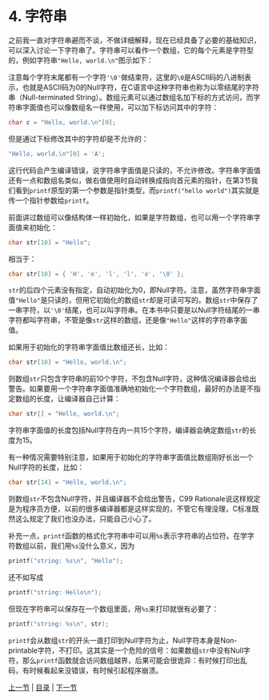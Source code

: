 # 4. 字符串

之前我一直对字符串避而不谈，不做详细解释，现在已经具备了必要的基础知识，可以深入讨论一下字符串了。字符串可以看作一个数组，它的每个元素是字符型的，例如字符串`"Hello, world.\n"`图示如下：

注意每个字符末尾都有一个字符`'\0'`做结束符，这里的`\0`是ASCII码的八进制表示，也就是ASCII码为0的Null字符，在C语言中这种字符串也称为以零结尾的字符串（Null-terminated String）。数组元素可以通过数组名加下标的方式访问，而字符串字面值也可以像数组名一样使用，可以加下标访问其中的字符：

```c
char c = "Hello, world.\n"[0];
```

但是通过下标修改其中的字符却是不允许的：

```c
"Hello, world.\n"[0] = 'A';
```

这行代码会产生编译错误，说字符串字面值是只读的，不允许修改。字符串字面值还有一点和数组名类似，做右值使用时自动转换成指向首元素的指针，在第3节我们看到`printf`原型的第一个参数是指针类型，而`printf("hello world")`其实就是传一个指针参数给`printf`。

前面讲过数组可以像结构体一样初始化，如果是字符数组，也可以用一个字符串字面值来初始化：

```c
char str[10] = "Hello";
```

相当于：

```c
char str[10] = { 'H', 'e', 'l', 'l', 'o', '\0' };
```

`str`的后四个元素没有指定，自动初始化为0，即Null字符。注意，虽然字符串字面值`"Hello"`是只读的，但用它初始化的数组`str`却是可读可写的。数组`str`中保存了一串字符，以`'\0'`结尾，也可以叫字符串。在本书中只要是以Null字符结尾的一串字符都叫字符串，不管是像`str`这样的数组，还是像`"Hello"`这样的字符串字面值。

如果用于初始化的字符串字面值比数组还长，比如：

```c
char str[10] = "Hello, world.\n";
```

则数组`str`只包含字符串的前10个字符，不包含Null字符，这种情况编译器会给出警告。如果要用一个字符串字面值准确地初始化一个字符数组，最好的办法是不指定数组的长度，让编译器自己计算：

```c
char str[] = "Hello, world.\n";
```

字符串字面值的长度包括Null字符在内一共15个字符，编译器会确定数组`str`的长度为15。

有一种情况需要特别注意，如果用于初始化的字符串字面值比数组刚好长出一个Null字符的长度，比如：

```c
char str[14] = "Hello, world.\n";
```

则数组`str`不包含Null字符，并且编译器不会给出警告，C99 Rationale说这样规定是为程序员方便，以前的很多编译器都是这样实现的，不管它有理没理，C标准既然这么规定了我们也没办法，只能自己小心了。

补充一点，`printf`函数的格式化字符串中可以用`%s`表示字符串的占位符。在学字符数组以前，我们用`%s`没什么意义，因为

```c
printf("string: %s\n", "Hello");
```

还不如写成

```c
printf("string: Hello\n");
```

但现在字符串可以保存在一个数组里面，用`%s`来打印就很有必要了：

```c
printf("string: %s\n", str);
```

`printf`会从数组`str`的开头一直打印到Null字符为止，Null字符本身是Non-printable字符，不打印。这其实是一个危险的信号：如果数组`str`中没有Null字符，那么`printf`函数就会访问数组越界，后果可能会很诡异：有时候打印出乱码，有时候看起来没错误，有时候引起程序崩溃。

[上一节](/ch08/s03) | [目录](/ch08/index) | [下一节](/ch08/s05) 